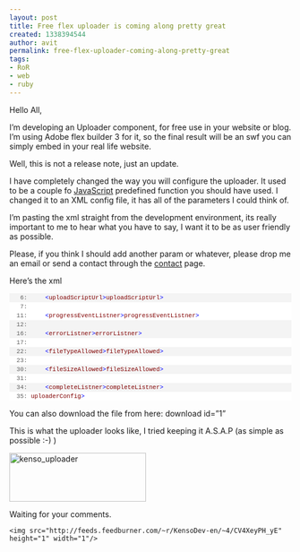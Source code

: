```yaml
---
layout: post
title: Free flex uploader is coming along pretty great
created: 1338394544
author: avit
permalink: free-flex-uploader-coming-along-pretty-great
tags:
- RoR
- web
- ruby
---
```

<p>Hello All,</p>

<p>I’m developing an Uploader component, for free use in your website or blog. I’m using Adobe flex builder 3 for it, so the final result will be an swf you can simply embed in your real life website.</p>

<p>Well, this is not a release note, just an update.</p>

<p>I have completely changed the way you will configure the uploader. It used to be a couple fo <a href='http://www.kensodev.com/tag/javascript/' title='JavaScript'>JavaScript</a> predefined function you should have used. I changed it to an XML config file, it has all of the parameters I could think of.</p>

<p>I’m pasting the xml straight from the development environment, its really important to me to hear what you have to say, I want it to be as user friendly as possible.</p>

<p>Please, if you think I should add another param or whatever, please drop me an email or send a contact through the <a href='http://www.kensodev.com/contact/' target='_blank' title='Contact avi tzurel'>contact</a> page.</p>

<p>Here’s the xml</p>
<!--

.csharpcode, .csharpcode pre
{
font-size: small;
color: black;
font-family: consolas, "Courier New", courier, monospace;
background-color: #ffffff;
/*white-space: pre;*/
}
.csharpcode pre { margin: 0em; }
.csharpcode .rem { color: #008000; }
.csharpcode .kwrd { color: #0000ff; }
.csharpcode .str { color: #006080; }
.csharpcode .op { color: #0000c0; }
.csharpcode .preproc { color: #cc6633; }
.csharpcode .asp { background-color: #ffff00; }
.csharpcode .html { color: #800000; }
.csharpcode .attr { color: #ff0000; }
.csharpcode .alt
{
background-color: #f4f4f4;
width: 100%;
margin: 0em;
}
.csharpcode .lnum { color: #606060; } --><div style='border: 1px solid gray; margin: 20px 0px 10px; padding: 4px; overflow: auto; font-size: 8pt; width: 97.5%; cursor: text; max-height: 200px; line-height: 12pt; font-family: consolas,&apos;Courier New&apos;,courier,monospace; background-color: #f4f4f4;'>
<div style='border-style: none; padding: 0px; overflow: visible; font-size: 8pt; width: 100%; color: black; line-height: 12pt; font-family: consolas,&apos;Courier New&apos;,courier,monospace; background-color: #f4f4f4;'>
<pre style='border-style: none; margin: 0em; padding: 0px; overflow: visible; font-size: 8pt; width: 100%; color: black; line-height: 12pt; font-family: consolas,&apos;Courier New&apos;,courier,monospace; background-color: white;'><span style='color: #606060;'>   1:</span> <span style='color: #0000ff;'><?</span><span style='color: #800000;'>xml</span> <span style='color: #ff0000;'>version</span><span style='color: #0000ff;'>="1.0"</span> <span style='color: #ff0000;'>encoding</span><span style='color: #0000ff;'>="utf-8"</span> ?<span style='color: #0000ff;'>></span></pre>
<pre style='border-style: none; margin: 0em; padding: 0px; overflow: visible; font-size: 8pt; width: 100%; color: black; line-height: 12pt; font-family: consolas,&apos;Courier New&apos;,courier,monospace; background-color: #f4f4f4;'><span style='color: #606060;'>   2:</span> <span style='color: #0000ff;'><</span><span style='color: #800000;'>uploaderConfig</span><span style='color: #0000ff;'>></span></pre>
<pre style='border-style: none; margin: 0em; padding: 0px; overflow: visible; font-size: 8pt; width: 100%; color: black; line-height: 12pt; font-family: consolas,&apos;Courier New&apos;,courier,monospace; background-color: white;'><span style='color: #606060;'>   3:</span>     <span style='color: #008000;'><!--</span></pre>
<pre style='border-style: none; margin: 0em; padding: 0px; overflow: visible; font-size: 8pt; width: 100%; color: black; line-height: 12pt; font-family: consolas,&apos;Courier New&apos;,courier,monospace; background-color: #f4f4f4;'><span style='color: #606060;'>   4:</span> <span style='color: #008000;'>        Should be: http://www.your_domain.com/your_script.aspx/php/whatever :-) </span></pre>
<pre style='border-style: none; margin: 0em; padding: 0px; overflow: visible; font-size: 8pt; width: 100%; color: black; line-height: 12pt; font-family: consolas,&apos;Courier New&apos;,courier,monospace; background-color: white;'><span style='color: #606060;'>   5:</span> <span style='color: #008000;'>    --></span></pre>
<pre style='border-style: none; margin: 0em; padding: 0px; overflow: visible; font-size: 8pt; width: 100%; color: black; line-height: 12pt; font-family: consolas,&apos;Courier New&apos;,courier,monospace; background-color: #f4f4f4;'><span style='color: #606060;'>   6:</span>     <span style='color: #0000ff;'><</span><span style='color: #800000;'>uploadScriptUrl</span><span style='color: #0000ff;'>></</span><span style='color: #800000;'>uploadScriptUrl</span><span style='color: #0000ff;'>></span></pre>
<pre style='border-style: none; margin: 0em; padding: 0px; overflow: visible; font-size: 8pt; width: 100%; color: black; line-height: 12pt; font-family: consolas,&apos;Courier New&apos;,courier,monospace; background-color: white;'><span style='color: #606060;'>   7:</span>     <span style='color: #008000;'><!--</span></pre>
<pre style='border-style: none; margin: 0em; padding: 0px; overflow: visible; font-size: 8pt; width: 100%; color: black; line-height: 12pt; font-family: consolas,&apos;Courier New&apos;,courier,monospace; background-color: #f4f4f4;'><span style='color: #606060;'>   8:</span> <span style='color: #008000;'>        Should be javascript funcion that gets a single param like so: progressEvent(progress)</span></pre>
<pre style='border-style: none; margin: 0em; padding: 0px; overflow: visible; font-size: 8pt; width: 100%; color: black; line-height: 12pt; font-family: consolas,&apos;Courier New&apos;,courier,monospace; background-color: white;'><span style='color: #606060;'>   9:</span> <span style='color: #008000;'>        You can display this to the user, or do other things you want.</span></pre>
<pre style='border-style: none; margin: 0em; padding: 0px; overflow: visible; font-size: 8pt; width: 100%; color: black; line-height: 12pt; font-family: consolas,&apos;Courier New&apos;,courier,monospace; background-color: #f4f4f4;'><span style='color: #606060;'>  10:</span> <span style='color: #008000;'>    --></span></pre>
<pre style='border-style: none; margin: 0em; padding: 0px; overflow: visible; font-size: 8pt; width: 100%; color: black; line-height: 12pt; font-family: consolas,&apos;Courier New&apos;,courier,monospace; background-color: white;'><span style='color: #606060;'>  11:</span>     <span style='color: #0000ff;'><</span><span style='color: #800000;'>progressEventListner</span><span style='color: #0000ff;'>></</span><span style='color: #800000;'>progressEventListner</span><span style='color: #0000ff;'>></span></pre>
<pre style='border-style: none; margin: 0em; padding: 0px; overflow: visible; font-size: 8pt; width: 100%; color: black; line-height: 12pt; font-family: consolas,&apos;Courier New&apos;,courier,monospace; background-color: #f4f4f4;'><span style='color: #606060;'>  12:</span>     <span style='color: #008000;'><!--</span></pre>
<pre style='border-style: none; margin: 0em; padding: 0px; overflow: visible; font-size: 8pt; width: 100%; color: black; line-height: 12pt; font-family: consolas,&apos;Courier New&apos;,courier,monospace; background-color: white;'><span style='color: #606060;'>  13:</span> <span style='color: #008000;'>        Same as before, javascript function that gets a single param > Error Message</span></pre>
<pre style='border-style: none; margin: 0em; padding: 0px; overflow: visible; font-size: 8pt; width: 100%; color: black; line-height: 12pt; font-family: consolas,&apos;Courier New&apos;,courier,monospace; background-color: #f4f4f4;'><span style='color: #606060;'>  14:</span> <span style='color: #008000;'>        errorListner(errorMessage)</span></pre>
<pre style='border-style: none; margin: 0em; padding: 0px; overflow: visible; font-size: 8pt; width: 100%; color: black; line-height: 12pt; font-family: consolas,&apos;Courier New&apos;,courier,monospace; background-color: white;'><span style='color: #606060;'>  15:</span> <span style='color: #008000;'>    --></span></pre>
<pre style='border-style: none; margin: 0em; padding: 0px; overflow: visible; font-size: 8pt; width: 100%; color: black; line-height: 12pt; font-family: consolas,&apos;Courier New&apos;,courier,monospace; background-color: #f4f4f4;'><span style='color: #606060;'>  16:</span>     <span style='color: #0000ff;'><</span><span style='color: #800000;'>errorListner</span><span style='color: #0000ff;'>></</span><span style='color: #800000;'>errorListner</span><span style='color: #0000ff;'>></span></pre>
<pre style='border-style: none; margin: 0em; padding: 0px; overflow: visible; font-size: 8pt; width: 100%; color: black; line-height: 12pt; font-family: consolas,&apos;Courier New&apos;,courier,monospace; background-color: white;'><span style='color: #606060;'>  17:</span>     <span style='color: #008000;'><!--</span></pre>
<pre style='border-style: none; margin: 0em; padding: 0px; overflow: visible; font-size: 8pt; width: 100%; color: black; line-height: 12pt; font-family: consolas,&apos;Courier New&apos;,courier,monospace; background-color: #f4f4f4;'><span style='color: #606060;'>  18:</span> <span style='color: #008000;'>        What do you want your users to upload?</span></pre>
<pre style='border-style: none; margin: 0em; padding: 0px; overflow: visible; font-size: 8pt; width: 100%; color: black; line-height: 12pt; font-family: consolas,&apos;Courier New&apos;,courier,monospace; background-color: white;'><span style='color: #606060;'>  19:</span> <span style='color: #008000;'>        jpg;mpg;wmv;flv</span></pre>
<pre style='border-style: none; margin: 0em; padding: 0px; overflow: visible; font-size: 8pt; width: 100%; color: black; line-height: 12pt; font-family: consolas,&apos;Courier New&apos;,courier,monospace; background-color: #f4f4f4;'><span style='color: #606060;'>  20:</span> <span style='color: #008000;'>        all other file types you want type here will be disregarded and an error will be raised.</span></pre>
<pre style='border-style: none; margin: 0em; padding: 0px; overflow: visible; font-size: 8pt; width: 100%; color: black; line-height: 12pt; font-family: consolas,&apos;Courier New&apos;,courier,monospace; background-color: white;'><span style='color: #606060;'>  21:</span> <span style='color: #008000;'>    --></span></pre>
<pre style='border-style: none; margin: 0em; padding: 0px; overflow: visible; font-size: 8pt; width: 100%; color: black; line-height: 12pt; font-family: consolas,&apos;Courier New&apos;,courier,monospace; background-color: #f4f4f4;'><span style='color: #606060;'>  22:</span>     <span style='color: #0000ff;'><</span><span style='color: #800000;'>fileTypeAllowed</span><span style='color: #0000ff;'>></</span><span style='color: #800000;'>fileTypeAllowed</span><span style='color: #0000ff;'>></span></pre>
<pre style='border-style: none; margin: 0em; padding: 0px; overflow: visible; font-size: 8pt; width: 100%; color: black; line-height: 12pt; font-family: consolas,&apos;Courier New&apos;,courier,monospace; background-color: white;'><span style='color: #606060;'>  23:</span>     <span style='color: #008000;'><!--</span></pre>
<pre style='border-style: none; margin: 0em; padding: 0px; overflow: visible; font-size: 8pt; width: 100%; color: black; line-height: 12pt; font-family: consolas,&apos;Courier New&apos;,courier,monospace; background-color: #f4f4f4;'><span style='color: #606060;'>  24:</span> <span style='color: #008000;'>        This is when i make your life easier.</span></pre>
<pre style='border-style: none; margin: 0em; padding: 0px; overflow: visible; font-size: 8pt; width: 100%; color: black; line-height: 12pt; font-family: consolas,&apos;Courier New&apos;,courier,monospace; background-color: white;'><span style='color: #606060;'>  25:</span> <span style='color: #008000;'>        You can pass me the file size in KB, the flex handles the translation to bytes :-)</span></pre>
<pre style='border-style: none; margin: 0em; padding: 0px; overflow: visible; font-size: 8pt; width: 100%; color: black; line-height: 12pt; font-family: consolas,&apos;Courier New&apos;,courier,monospace; background-color: #f4f4f4;'><span style='color: #606060;'>  26:</span> <span style='color: #008000;'>        How?... like so:</span></pre>
<pre style='border-style: none; margin: 0em; padding: 0px; overflow: visible; font-size: 8pt; width: 100%; color: black; line-height: 12pt; font-family: consolas,&apos;Courier New&apos;,courier,monospace; background-color: white;'><span style='color: #606060;'>  27:</span> <span style='color: #008000;'>        KB:250</span></pre>
<pre style='border-style: none; margin: 0em; padding: 0px; overflow: visible; font-size: 8pt; width: 100%; color: black; line-height: 12pt; font-family: consolas,&apos;Courier New&apos;,courier,monospace; background-color: #f4f4f4;'><span style='color: #606060;'>  28:</span> <span style='color: #008000;'>        Please do not use a double.decimal the, thoug you won't get en Error the flex simply will disregard this</span></pre>
<pre style='border-style: none; margin: 0em; padding: 0px; overflow: visible; font-size: 8pt; width: 100%; color: black; line-height: 12pt; font-family: consolas,&apos;Courier New&apos;,courier,monospace; background-color: white;'><span style='color: #606060;'>  29:</span> <span style='color: #008000;'>    --></span></pre>
<pre style='border-style: none; margin: 0em; padding: 0px; overflow: visible; font-size: 8pt; width: 100%; color: black; line-height: 12pt; font-family: consolas,&apos;Courier New&apos;,courier,monospace; background-color: #f4f4f4;'><span style='color: #606060;'>  30:</span>     <span style='color: #0000ff;'><</span><span style='color: #800000;'>fileSizeAllowed</span><span style='color: #0000ff;'>></</span><span style='color: #800000;'>fileSizeAllowed</span><span style='color: #0000ff;'>></span></pre>
<pre style='border-style: none; margin: 0em; padding: 0px; overflow: visible; font-size: 8pt; width: 100%; color: black; line-height: 12pt; font-family: consolas,&apos;Courier New&apos;,courier,monospace; background-color: white;'><span style='color: #606060;'>  31:</span>     <span style='color: #008000;'><!--</span></pre>
<pre style='border-style: none; margin: 0em; padding: 0px; overflow: visible; font-size: 8pt; width: 100%; color: black; line-height: 12pt; font-family: consolas,&apos;Courier New&apos;,courier,monospace; background-color: #f4f4f4;'><span style='color: #606060;'>  32:</span> <span style='color: #008000;'>        Javascript function for displaying the message to the user</span></pre>
<pre style='border-style: none; margin: 0em; padding: 0px; overflow: visible; font-size: 8pt; width: 100%; color: black; line-height: 12pt; font-family: consolas,&apos;Courier New&apos;,courier,monospace; background-color: white;'><span style='color: #606060;'>  33:</span> <span style='color: #008000;'>    --></span></pre>
<pre style='border-style: none; margin: 0em; padding: 0px; overflow: visible; font-size: 8pt; width: 100%; color: black; line-height: 12pt; font-family: consolas,&apos;Courier New&apos;,courier,monospace; background-color: #f4f4f4;'><span style='color: #606060;'>  34:</span>     <span style='color: #0000ff;'><</span><span style='color: #800000;'>completeListner</span><span style='color: #0000ff;'>></</span><span style='color: #800000;'>completeListner</span><span style='color: #0000ff;'>></span></pre>
<pre style='border-style: none; margin: 0em; padding: 0px; overflow: visible; font-size: 8pt; width: 100%; color: black; line-height: 12pt; font-family: consolas,&apos;Courier New&apos;,courier,monospace; background-color: white;'><span style='color: #606060;'>  35:</span> <span style='color: #0000ff;'></</span><span style='color: #800000;'>uploaderConfig</span><span style='color: #0000ff;'>></span></pre>
</div>
</div>
<p>You can also download the file from here: <span>download id=”1”</span></p>

<p>This is what the uploader looks like, I tried keeping it A.S.A.P (as simple as possible :-) )</p>
<a href='http://www.kensodev.com/wp-content/uploads/2009/03/kenso-uploader.jpg'><img alt='kenso_uploader' border='0' height='87' src='http://www.kensodev.com/wp-content/uploads/2009/03/kenso-uploader-thumb.jpg' style='border: 0px;' width='244' /></a>
<p>Waiting for your comments.</p>
      
    <img src="http://feeds.feedburner.com/~r/KensoDev-en/~4/CV4XeyPH_yE" height="1" width="1"/>
